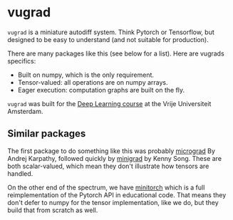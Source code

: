 # vugrad

```vugrad``` is a miniature autodiff system. Think Pytorch or Tensorflow, but designed to be easy to understand (and not suitable for production).

There are many packages like this (see below for a list). Here are vugrads specifics:
 * Built on numpy, which is the only requirement.
 * Tensor-valued: all operations are on numpy arrays.
 * Eager execution: computation graphs are built on the fly.
 
```vugrad``` was built for the [Deep Learning course](http://dlvu.github.io) at the Vrije Universiteit Amsterdam. 

## Similar packages 

The first package to do something like this was probably [micrograd](https://github.com/karpathy/micrograd) By Andrej Karpathy, followed quickly by [minigrad](https://github.com/kennysong/minigrad) by Kenny Song. These are both scalar-valued, which mean they don't illustrate how tensors are handled.

On the other end of the spectrum, we have [minitorch](https://minitorch.github.io/) which is a full reimplementation of the Pytorch API in educational code. That means they don't defer to numpy for the tensor implementation, like we do, but they build that from scratch as well. 


